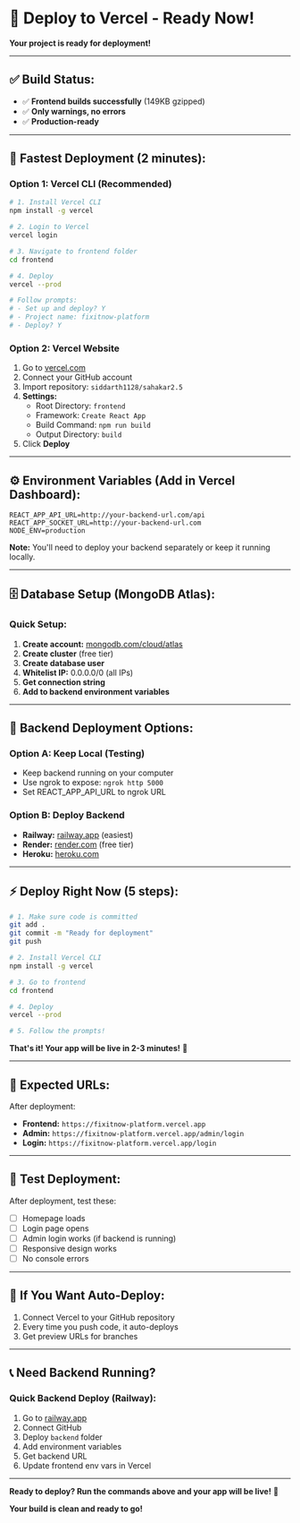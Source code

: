 # 🚀 Deploy to Vercel - Ready Now!

**Your project is ready for deployment!** 

---

## ✅ **Build Status:**
- ✅ **Frontend builds successfully** (149KB gzipped)
- ✅ **Only warnings, no errors** 
- ✅ **Production-ready**

---

## 🎯 **Fastest Deployment (2 minutes):**

### **Option 1: Vercel CLI (Recommended)**
```bash
# 1. Install Vercel CLI
npm install -g vercel

# 2. Login to Vercel
vercel login

# 3. Navigate to frontend folder
cd frontend

# 4. Deploy
vercel --prod

# Follow prompts:
# - Set up and deploy? Y
# - Project name: fixitnow-platform  
# - Deploy? Y
```

### **Option 2: Vercel Website**
1. Go to [vercel.com](https://vercel.com) 
2. Connect your GitHub account
3. Import repository: `siddarth1128/sahakar2.5`
4. **Settings:**
   - Root Directory: `frontend`
   - Framework: `Create React App`
   - Build Command: `npm run build` 
   - Output Directory: `build`
5. Click **Deploy**

---

## ⚙️ **Environment Variables (Add in Vercel Dashboard):**

```env
REACT_APP_API_URL=http://your-backend-url.com/api
REACT_APP_SOCKET_URL=http://your-backend-url.com
NODE_ENV=production
```

**Note:** You'll need to deploy your backend separately or keep it running locally.

---

## 🗄️ **Database Setup (MongoDB Atlas):**

### **Quick Setup:**
1. **Create account:** [mongodb.com/cloud/atlas](https://mongodb.com/cloud/atlas)
2. **Create cluster** (free tier)
3. **Create database user**
4. **Whitelist IP:** 0.0.0.0/0 (all IPs)
5. **Get connection string**
6. **Add to backend environment variables**

---

## 🔧 **Backend Deployment Options:**

### **Option A: Keep Local (Testing)**
- Keep backend running on your computer
- Use ngrok to expose: `ngrok http 5000`
- Set REACT_APP_API_URL to ngrok URL

### **Option B: Deploy Backend**
- **Railway:** [railway.app](https://railway.app) (easiest)
- **Render:** [render.com](https://render.com) (free tier)
- **Heroku:** [heroku.com](https://heroku.com)

---

## ⚡ **Deploy Right Now (5 steps):**

```bash
# 1. Make sure code is committed
git add .
git commit -m "Ready for deployment"
git push

# 2. Install Vercel CLI
npm install -g vercel

# 3. Go to frontend
cd frontend

# 4. Deploy 
vercel --prod

# 5. Follow the prompts!
```

**That's it! Your app will be live in 2-3 minutes!** 🎉

---

## 📱 **Expected URLs:**

After deployment:
- **Frontend:** `https://fixitnow-platform.vercel.app`
- **Admin:** `https://fixitnow-platform.vercel.app/admin/login`
- **Login:** `https://fixitnow-platform.vercel.app/login`

---

## 🧪 **Test Deployment:**

After deployment, test these:
- [ ] Homepage loads
- [ ] Login page opens
- [ ] Admin login works (if backend is running)
- [ ] Responsive design works
- [ ] No console errors

---

## 🔄 **If You Want Auto-Deploy:**

1. Connect Vercel to your GitHub repository
2. Every time you push code, it auto-deploys
3. Get preview URLs for branches

---

## 📞 **Need Backend Running?**

### **Quick Backend Deploy (Railway):**
1. Go to [railway.app](https://railway.app)
2. Connect GitHub
3. Deploy `backend` folder
4. Add environment variables
5. Get backend URL
6. Update frontend env vars in Vercel

---

**Ready to deploy? Run the commands above and your app will be live!** 🚀

**Your build is clean and ready to go!**
